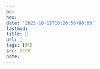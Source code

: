```yaml
---
bc:
hex:
date: '2025-10-13T10:26:56+08:00'
lastmod:
title: 􀧴
url: 􀧴
tags: [照]
src: DCCV
note:
---
```

